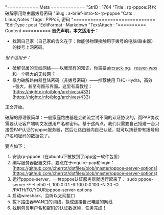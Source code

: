 "=========== Meta ============
"StrID : 1764
"Title : rp-pppoe:轻松破解家用路由器拨号密码
"Slug  : a-brief-intro-to-rp-pppoe
"Cats  : Linux,Notes
"Tags  : PPPoE, 密码
"=============================
"EditType   : post
"EditFormat : Markdown
"TextAttach : 
"========== Content ==========
**首先声明，本文适用于：**

* 找回自己家（自己家的含义在于：你能够物理接触用于拨号的电脑/路由器）的拨号上网密码。

*但不适用于：*

* 破解邻居的无线网络——以我现有的知识，你需要[aircrack-ng](http://www.aircrack-ng.org/)、[reaver-wps](https://code.google.com/p/reaver-wps/) 和一个强大的无线网卡
* 暴力破解路由器登陆密码（非拨号密码）——推荐使用 THC-Hydra，高效+强大。甚至有图形界面。这里有篇教程：[https://nightx.info/blog/archives/433](https://nightx.info/blog/archives/433)

正文开始。

破解的原理很简单：一般家庭路由器是会轮流尝试不同的认证协议的，而PAP协议需要认证客户端明文发送用户名和密码。基于这两点，我们只需要自己搭建一台只接受PAP认证的pppoe服务器，然后让路由器向自己认证，就可以捕获带有拨号用户名和密码的数据包了。

要点如下：

1. 安装rp-pppoe（在ubuntu下被放到了ppp这一软件包里）
2. 编写服务器配置文件，要点在于require-pap和login：
[https://github.com/cherrot/dotfiles/blob/master/pppoe-server-options](https://github.com/cherrot/dotfiles/blob/master/pppoe-server-options)
3. 运行pppoe-server，一台pppoe认证服务器就运行起来了：
sudo pppoe-server -F -I eth0 -L 100.0.0.1 -R 100.0.0.100 -N 20 -O /PATH/TO/YOUR/pppoe-server-options
4. 启动wireshark，监听以太网接口
5. 拔下路由器WAN口的网线，换成连接自己电脑的网线
6. 找到包含用户名和密码的认证数据帧，任务完成！
